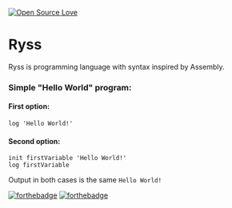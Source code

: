 [![Open Source Love](https://badges.frapsoft.com/os/v1/open-source.svg?v=103)](https://github.com/SKocur/Ryss)

# Ryss
Ryss is programming language with syntax inspired by Assembly.

### Simple "Hello World" program:
#### First option:
```
log 'Hello World!'
```

#### Second option:
```
init firstVariable 'Hello World!'
log firstVariable
```
Output in both cases is the same ```Hello World!```

[![forthebadge](http://forthebadge.com/badges/gluten-free.svg)](https://github.com/SKocur/Ryss) [![forthebadge](http://forthebadge.com/badges/powered-by-jeffs-keyboard.svg)](https://github.com/SKocur/Ryss)
